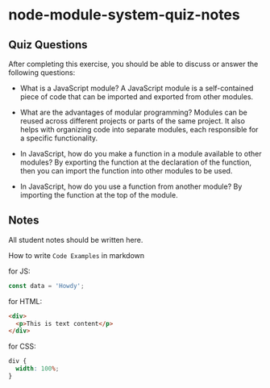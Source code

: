 # node-module-system-quiz-notes

## Quiz Questions

After completing this exercise, you should be able to discuss or answer the following questions:

- What is a JavaScript module?
  A JavaScript module is a self-contained piece of code that can be imported and exported from other modules.

- What are the advantages of modular programming?
  Modules can be reused across different projects or parts of the same project. It also helps with organizing code into separate modules, each responsible for a specific functionality.

- In JavaScript, how do you make a function in a module available to other modules?
  By exporting the function at the declaration of the function, then you can import the function into other modules to be used.

- In JavaScript, how do you use a function from another module?
  By importing the function at the top of the module.

## Notes

All student notes should be written here.

How to write `Code Examples` in markdown

for JS:

```javascript
const data = 'Howdy';
```

for HTML:

```html
<div>
  <p>This is text content</p>
</div>
```

for CSS:

```css
div {
  width: 100%;
}
```
